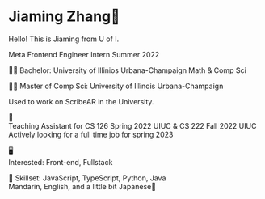 # Jiaming Zhang:japanese_ogre:
Hello! This is Jiaming from U of I.

Meta Frontend Engineer Intern Summer 2022

:technologist: Bachelor: University of Illinios Urbana-Champaign Math & Comp Sci

:man_technologist:	Master of Comp Sci: University of Illinois Urbana-Champaign

Used to work on ScribeAR in the University.

:coat:	
Teaching Assistant for CS 126 Spring 2022 UIUC & CS 222 Fall 2022 UIUC<br>
Actively looking for a full time job for spring 2023

:desktop_computer:	
Interested: Front-end, Fullstack

:blue_book:
Skillset: JavaScript, TypeScript, Python, Java<br>
Mandarin, English, and a little bit Japanese:shushing_face:	

